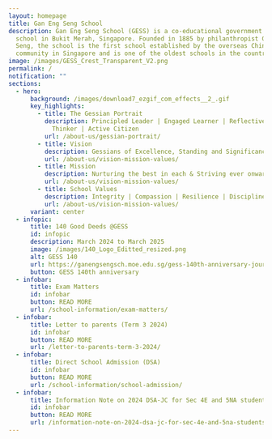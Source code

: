 ```yaml
---
layout: homepage
title: Gan Eng Seng School
description: Gan Eng Seng School (GESS) is a co-educational government secondary
  school in Bukit Merah, Singapore. Founded in 1885 by philanthropist Gan Eng
  Seng, the school is the first school established by the overseas Chinese
  community in Singapore and is one of the oldest schools in the country.
image: /images/GESS_Crest_Transparent_V2.png
permalink: /
notification: ""
sections:
  - hero:
      background: /images/download7_ezgif_com_effects__2_.gif
      key_highlights:
        - title: The Gessian Portrait
          description: Principled Leader | Engaged Learner | Reflective & Innovative
            Thinker | Active Citizen
          url: /about-us/gessian-portrait/
        - title: Vision
          description: Gessians of Excellence, Standing and Significance
          url: /about-us/vision-mission-values/
        - title: Mission
          description: Nurturing the best in each & Striving ever onward
          url: /about-us/vision-mission-values/
        - title: School Values
          description: Integrity | Compassion | Resilience | Discipline | Respect
          url: /about-us/vision-mission-values/
      variant: center
  - infopic:
      title: 140 Good Deeds @GESS
      id: infopic
      description: March 2024 to March 2025
      image: /images/140_Logo_Editted_resized.png
      alt: GESS 140
      url: https://ganengsengsch.moe.edu.sg/gess-140th-anniversary-journey/
      button: GESS 140th anniversary
  - infobar:
      title: Exam Matters
      id: infobar
      button: READ MORE
      url: /school-information/exam-matters/
  - infobar:
      title: Letter to parents (Term 3 2024)
      id: infobar
      button: READ MORE
      url: /letter-to-parents-term-3-2024/
  - infobar:
      title: Direct School Admission (DSA)
      id: infobar
      button: READ MORE
      url: /school-information/school-admission/
  - infobar:
      title: Information Note on 2024 DSA-JC for Sec 4E and 5NA students
      id: infobar
      button: READ MORE
      url: /information-note-on-2024-dsa-jc-for-sec-4e-and-5na-students/
---
```


